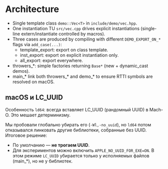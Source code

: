 # Architecture

- Single template class `demo::Vec<T>` in `include/demo/vec.hpp`.
- One instantiation TU `src/vec.cpp` drives explicit instantiations (single-line extern/instantiate controlled by macros).
- Three cases are produced by compiling with different `DEMO_EXPORT_ON_*` flags via `add_case(...)`:
  - template_export: export on class template.
  - inst_export: export on explicit instantiation only.
  - all_export: export everywhere.
- throwers_*: simple factories returning `Base*` (new + dynamic_cast demos).
- main_* link both throwers_* and demo_* to ensure RTTI symbols are resolved on macOS.

## macOS и LC_UUID

Особенность `ld64`: всегда вставляет LC_UUID (рандомный UUID) в Mach-O.
Это мешает детерминизму.

Мы пробовали глобально убирать его (`-Wl,-no_uuid`), но `ld64` потом отказывался
линковать другие библиотеки, собранные без UUID.
Итоговое решение:

- По умолчанию — **не трогаем UUID**.
- Для экспериментов можно включить `APPLE_NO_UUID_FOR_EXE=ON`.
  В этом режиме `LC_UUID` убирается только у исполняемых файлов (main_*), но не у библиотек.
